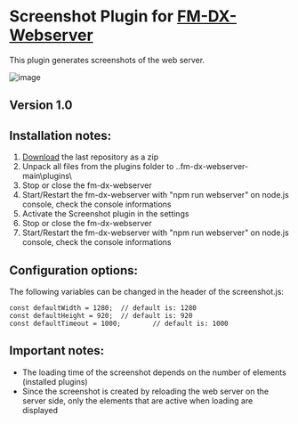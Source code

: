 # Screenshot Plugin for [FM-DX-Webserver](https://github.com/NoobishSVK/fm-dx-webserver)

This plugin generates screenshots of the web server.

![image](https://github.com/user-attachments/assets/7fbd8625-c797-4c6b-8533-84a9bf9d11e0)



## Version 1.0

## Installation notes:

1. [Download](https://github.com/Highpoint2000/webserver-screenshot/releases) the last repository as a zip
2. Unpack all files from the plugins folder to ..fm-dx-webserver-main\plugins\ 
3. Stop or close the fm-dx-webserver
4. Start/Restart the fm-dx-webserver with "npm run webserver" on node.js console, check the console informations
5. Activate the Screenshot plugin in the settings
6. Stop or close the fm-dx-webserver
7. Start/Restart the fm-dx-webserver with "npm run webserver" on node.js console, check the console informations

## Configuration options:

The following variables can be changed in the header of the screenshot.js:

    const defaultWidth = 1280;	// default is: 1280 
    const defaultHeight = 920; 	// default is: 920 
    const defaultTimeout = 1000; 	    // default is: 1000 

## Important notes:

- The loading time of the screenshot depends on the number of elements (installed plugins)
- Since the screenshot is created by reloading the web server on the server side, only the elements that are active when loading are displayed

